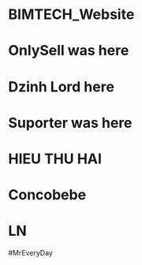 # BIMTECH_Website
 
# OnlySell was here

# Dzinh Lord here

# Suporter was here

# HIEU THU HAI

# Concobebe

# LN

#MrEveryDay
